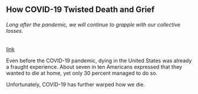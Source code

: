 ## How COVID-19 Twisted Death and Grief

###### Long after the pandemic, we will continue to grapple with our collective losses.

[link](https://www.psychologytoday.com/intl/blog/apple-day/202101/how-covid-19-twisted-death-and-grief)

Even before the COVID-19 pandemic, dying in the United States was already a fraught experience. About seven in ten Americans expressed that they wanted to die at home, yet only 30 percent managed to do so.

Unfortunately, COVID-19 has further warped how we die.
